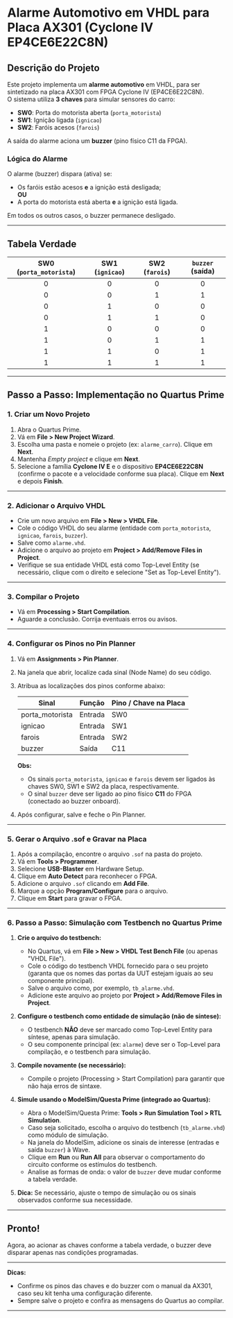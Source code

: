 
# Alarme Automotivo em VHDL para Placa AX301 (Cyclone IV EP4CE6E22C8N)

## Descrição do Projeto

Este projeto implementa um **alarme automotivo** em VHDL, para ser sintetizado na placa AX301 com FPGA Cyclone IV (EP4CE6E22C8N).  
O sistema utiliza **3 chaves** para simular sensores do carro:
- **SW0**: Porta do motorista aberta (`porta_motorista`)
- **SW1**: Ignição ligada (`ignicao`)
- **SW2**: Faróis acesos (`farois`)

A saída do alarme aciona um **buzzer** (pino físico C11 da FPGA).

### Lógica do Alarme
O alarme (buzzer) dispara (ativa) se:
- Os faróis estão acesos **e** a ignição está desligada;  
**OU**
- A porta do motorista está aberta **e** a ignição está ligada.

Em todos os outros casos, o buzzer permanece desligado.

---

## Tabela Verdade

| SW0 (`porta_motorista`) | SW1 (`ignicao`) | SW2 (`farois`) | `buzzer` (saída) |
|:----------------------:|:---------------:|:--------------:|:----------------:|
| 0                      | 0               | 0              | 0                |
| 0                      | 0               | 1              | 1                |
| 0                      | 1               | 0              | 0                |
| 0                      | 1               | 1              | 0                |
| 1                      | 0               | 0              | 0                |
| 1                      | 0               | 1              | 1                |
| 1                      | 1               | 0              | 1                |
| 1                      | 1               | 1              | 1                |

---

## Passo a Passo: Implementação no Quartus Prime

### 1. Criar um Novo Projeto

1. Abra o Quartus Prime.
2. Vá em **File > New Project Wizard**.
3. Escolha uma pasta e nomeie o projeto (ex: `alarme_carro`). Clique em **Next**.
4. Mantenha *Empty project* e clique em **Next**.
5. Selecione a família **Cyclone IV E** e o dispositivo **EP4CE6E22C8N** (confirme o pacote e a velocidade conforme sua placa). Clique em **Next** e depois **Finish**.

---

### 2. Adicionar o Arquivo VHDL

- Crie um novo arquivo em **File > New > VHDL File**.
- Cole o código VHDL do seu alarme (entidade com `porta_motorista`, `ignicao`, `farois`, `buzzer`).
- Salve como `alarme.vhd`.
- Adicione o arquivo ao projeto em **Project > Add/Remove Files in Project**.
- Verifique se sua entidade VHDL está como Top-Level Entity (se necessário, clique com o direito e selecione "Set as Top-Level Entity").

---

### 3. Compilar o Projeto

- Vá em **Processing > Start Compilation**.
- Aguarde a conclusão. Corrija eventuais erros ou avisos.

---

### 4. Configurar os Pinos no Pin Planner

1. Vá em **Assignments > Pin Planner**.
2. Na janela que abrir, localize cada sinal (Node Name) do seu código.
3. Atribua as localizações dos pinos conforme abaixo:

   | Sinal              | Função         | Pino / Chave na Placa  |
   |--------------------|---------------|------------------------|
   | porta_motorista    | Entrada       | SW0                    |
   | ignicao            | Entrada       | SW1                    |
   | farois             | Entrada       | SW2                    |
   | buzzer             | Saída         | C11                    |

   **Obs:**  
   - Os sinais `porta_motorista`, `ignicao` e `farois` devem ser ligados às chaves SW0, SW1 e SW2 da placa, respectivamente.
   - O sinal `buzzer` deve ser ligado ao pino físico **C11** do FPGA (conectado ao buzzer onboard).

4. Após configurar, salve e feche o Pin Planner.

---

### 5. Gerar o Arquivo .sof e Gravar na Placa

1. Após a compilação, encontre o arquivo `.sof` na pasta do projeto.
2. Vá em **Tools > Programmer**.
3. Selecione **USB-Blaster** em Hardware Setup.
4. Clique em **Auto Detect** para reconhecer o FPGA.
5. Adicione o arquivo `.sof` clicando em **Add File**.
6. Marque a opção **Program/Configure** para o arquivo.
7. Clique em **Start** para gravar o FPGA.

---

### 6. Passo a Passo: Simulação com Testbench no Quartus Prime

1. **Crie o arquivo do testbench:**
   - No Quartus, vá em **File > New > VHDL Test Bench File** (ou apenas "VHDL File").
   - Cole o código do testbench VHDL fornecido para o seu projeto (garanta que os nomes das portas da UUT estejam iguais ao seu componente principal).
   - Salve o arquivo como, por exemplo, `tb_alarme.vhd`.
   - Adicione este arquivo ao projeto por **Project > Add/Remove Files in Project**.

2. **Configure o testbench como entidade de simulação (não de síntese):**
   - O testbench **NÃO** deve ser marcado como Top-Level Entity para síntese, apenas para simulação. 
   - O seu componente principal (ex: `alarme`) deve ser o Top-Level para compilação, e o testbench para simulação.

3. **Compile novamente (se necessário):**
   - Compile o projeto (Processing > Start Compilation) para garantir que não haja erros de sintaxe.

4. **Simule usando o ModelSim/Questa Prime (integrado ao Quartus):**
   - Abra o ModelSim/Questa Prime: **Tools > Run Simulation Tool > RTL Simulation**.
   - Caso seja solicitado, escolha o arquivo do testbench (`tb_alarme.vhd`) como módulo de simulação.
   - Na janela do ModelSim, adicione os sinais de interesse (entradas e saída `buzzer`) à Wave.
   - Clique em **Run** ou **Run All** para observar o comportamento do circuito conforme os estímulos do testbench.
   - Analise as formas de onda: o valor de `buzzer` deve mudar conforme a tabela verdade.

5. **Dica:** Se necessário, ajuste o tempo de simulação ou os sinais observados conforme sua necessidade.

---

## Pronto!

Agora, ao acionar as chaves conforme a tabela verdade, o buzzer deve disparar apenas nas condições programadas.

---

**Dicas:**
- Confirme os pinos das chaves e do buzzer com o manual da AX301, caso seu kit tenha uma configuração diferente.
- Sempre salve o projeto e confira as mensagens do Quartus ao compilar.

---
